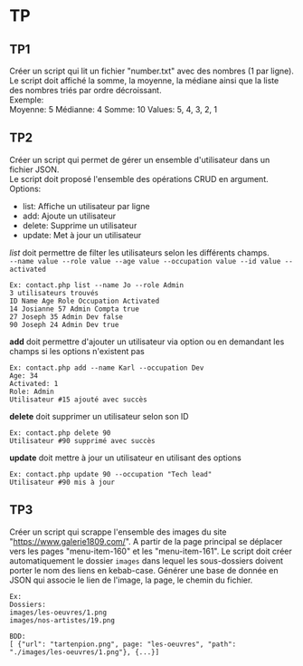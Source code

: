 # TP

## TP1
Créer un script qui lit un fichier "number.txt" avec des nombres (1 par ligne).  
Le script doit affiché la somme, la moyenne, la médiane ainsi que la liste des nombres triés par ordre décroissant.  
Exemple:  
Moyenne: 5
Médianne: 4
Somme: 10
Values: 5, 4, 3, 2, 1

## TP2
Créer un script qui permet de gérer un ensemble d'utilisateur dans un fichier JSON.  
Le script doit proposé l'ensemble des opérations CRUD en argument.  
Options:  
- list: Affiche un utilisateur par ligne
- add: Ajoute un utilisateur
- delete: Supprime un utilisateur
- update: Met à jour un utilisateur

*list* doit permettre de filter les utilisateurs selon les différents champs.  
`--name value --role value --age value --occupation value --id value --activated`
```
Ex: contact.php list --name Jo --role Admin
3 utilisateurs trouvés
ID Name Age Role Occupation Activated
14 Josianne 57 Admin Compta true
27 Joseph 35 Admin Dev false
90 Joseph 24 Admin Dev true
````
**add** doit permettre d'ajouter un utilisateur via option ou en demandant les champs si les options n'existent pas
```
Ex: contact.php add --name Karl --occupation Dev
Age: 34
Activated: 1
Role: Admin
Utilisateur #15 ajouté avec succès
```

**delete** doit supprimer un utilisateur selon son ID
```
Ex: contact.php delete 90
Utilisateur #90 supprimé avec succès
```
**update** doit mettre à jour un utilisateur en utilisant des options
```
Ex: contact.php update 90 --occupation "Tech lead"
Utilisateur #90 mis à jour
```

## TP3
Créer un script qui scrappe l'ensemble des images du site "https://www.galerie1809.com/".
A partir de la page principal se déplacer vers les pages "menu-item-160" et les "menu-item-161".
Le script doit créer automatiquement le dossier `images` dans lequel les sous-dossiers doivent porter le nom des liens en kebab-case.
Générer une base de donnée en JSON qui associe le lien de l'image, la page, le chemin du fichier.
```
Ex:
Dossiers:
images/les-oeuvres/1.png
images/nos-artistes/19.png

BDD:
[ {"url": "tartenpion.png", page: "les-oeuvres", "path": "./images/les-oeuvres/1.png"}, {...}]
```

